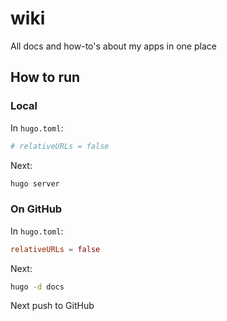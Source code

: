 # wiki

All docs and how-to's about my apps in one place

## How to run
### Local

In `hugo.toml`:

```toml
# relativeURLs = false
```
Next:
```bash
hugo server
```

### On GitHub

In `hugo.toml`:

```toml
relativeURLs = false
```

Next:
```bash
hugo -d docs
```
Next push to GitHub